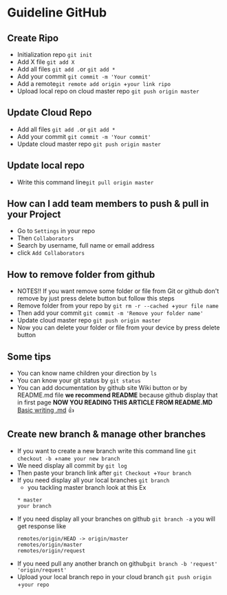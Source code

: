 # Guideline GitHub 

## Create Ripo
* Initialization repo `git init`
* Add X file `git add X`
* Add all files `git add .`or `git add *`
* Add your commit `git commit -m 'Your commit'`
* Add a remote`git remote add origin `+`your link ripo`
* Upload local repo on cloud master repo `git push origin master`

## Update Cloud Repo
* Add all files `git add .`or `git add *`
* Add your commit `git commit -m 'Your commit'`
* Update cloud master repo `git push origin master`

## Update local repo
* Write this command line`git pull origin master`

## How can I add team members to push & pull in your Project
* Go to `Settings` in your repo
* Then `Collaborators` 
* Search by username, full name or email address 
* click `Add Collaborators`

## How to remove folder from github
* NOTES!! If you want remove some folder or file from Git or github don't remove by just press delete button but follow this steps
* Remove folder from your repo by `git rm -r --cached `+`your file name`
* Then add your commit `git commit -m 'Remove your folder name'`
* Update cloud master repo `git push origin master`
* Now you can delete your folder or file from your device by press delete button

## Some tips
* You can know name children your direction by `ls`
* You can know your git status by `git status`
* You can add documentation by github site Wiki button or by README.md file **we recommend README** because github display that in first page **NOW YOU  READING THIS ARTICLE FROM README.MD** [Basic writing .md](https://help.github.com/articles/basic-writing-and-formatting-syntax/#using-emoji) :+1:

## Create new branch & manage other branches 
* If you want to create a new branch write this command line `git checkout -b `+`name your new branch`
* We need display all commit by `git log`
* Then paste your branch link after `git Checkout `+`Your branch`
* If you need display all your local branches `git branch`
	* you tackling master branch look at this Ex
	```terminal
	* master
	your branch
	```
* If you need display all your branches on github `git branch -a`
	you will get response like
	```
	remotes/origin/HEAD -> origin/master
  	remotes/origin/master
  	remotes/origin/request
	```
* If you need pull any another branch on github`git branch -b 'request' 'origin/request'`
* Upload your local branch repo in your cloud branch `git push origin `+`your repo`



